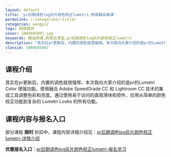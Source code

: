 ```yaml
---
layout: default
title: 'pr后期调色log灰片颜色校正lumetri-网易精品单课'
permalink: /:categories/:title/
categories: wangyi2
tags: 网易提供
cover: 1004695001.jpg
keywords: 精选网课,网易云课堂,pr后期调色log灰片颜色校正lumetri
description: "其实在pr更新后，内置的调色就很强悍。本次我向大家介绍的是pr的LumetriColor增强功能。使用融合AdobeSpeedGradeCC和LightroomCC技术的集成工具调整色彩和亮"
classid: 1004695001
---
```


## 课程介绍

其实在pr更新后，内置的调色就很强悍。本次我向大家介绍的是pr的Lumetri Color 增强功能。使用融合 Adobe SpeedGrade CC 和 Lightroom CC 技术的集成工具调整色彩和亮度。通过使用易于访问的直观滑块和控件，应用从简单的颜色校正功能到复杂的 Lumetri Looks 的所有功能。

## 课程内容与报名入口

部分课程 **限时** 折扣中，课程内容详细介绍见：[pr后期调色log灰片颜色校正lumetri-详情介绍](https://study.163.com/course/introduction/1004695001.htm?share=1&shareId=1025206652&utm_campaign=share&utm_medium=iphoneShare&utm_source=&utm_u=1025206652)

**优惠报名入口**：[pr后期调色log灰片颜色校正lumetri-报名学习](https://study.163.com/course/introduction/1004695001.htm?share=1&shareId=1025206652&utm_campaign=share&utm_medium=iphoneShare&utm_source=&utm_u=1025206652)

